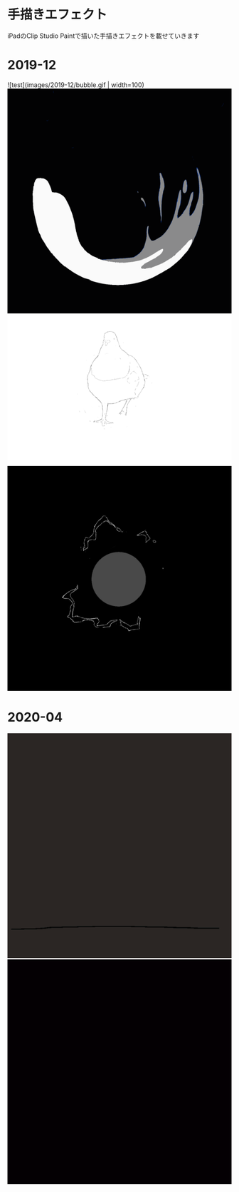 # 手描きエフェクト
iPadのClip Studio Paintで描いた手描きエフェクトを載せていきます

# 2019-12
![test](images/2019-12/bubble.gif  | width=100)
![test](images/2019-12/liquid.gif)
![test](images/2019-12/pigeon.gif)
![test](images/2019-12/thunder_ball.gif)

# 2020-04
![](images/2020-04/thunder.gif)
![](images/2020-04/persona5_fire.gif)

